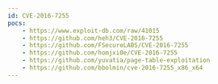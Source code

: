 ```yaml
---
id: CVE-2016-7255
pocs:
    - https://www.exploit-db.com/raw/41015
    - https://github.com/heh3/CVE-2016-7255
    - https://github.com/FSecureLABS/CVE-2016-7255
    - https://github.com/homjxi0e/CVE-2016-7255
    - https://github.com/yuvatia/page-table-exploitation
    - https://github.com/bbolmin/cve-2016-7255_x86_x64
---
```

